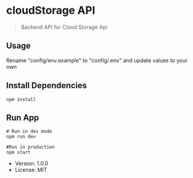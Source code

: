 # cloudStorage API

> Backend API for Cloud Storage Api

## Usage

Rename "config/env.example" to "config/.env" and update values to your own

## Install Dependencies
```
npm install
```
## Run App
```
# Run in dev mode
npm run dev

#Run in production
npm start
```

- Version: 1.0.0
- License: MIT